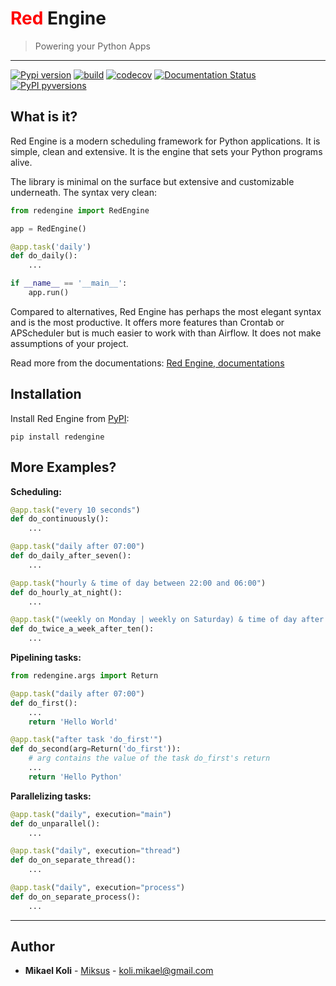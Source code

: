 
# <span style="color:red">Red</span> Engine
> Powering your Python Apps

-----------------

[![Pypi version](https://badgen.net/pypi/v/redengine)](https://pypi.org/project/redengine/)
[![build](https://github.com/Miksus/red-engine/actions/workflows/main.yml/badge.svg?branch=master)](https://github.com/Miksus/red-engine/actions/workflows/main.yml)
[![codecov](https://codecov.io/gh/Miksus/red-engine/branch/master/graph/badge.svg?token=U2KF1QA5HT)](https://codecov.io/gh/Miksus/red-engine)
[![Documentation Status](https://readthedocs.org/projects/red-engine/badge/?version=latest)](https://red-engine.readthedocs.io/en/latest/?badge=latest)
[![PyPI pyversions](https://badgen.net/pypi/python/redengine)](https://pypi.org/project/redengine/)

## What is it?

Red Engine is a modern scheduling framework for Python 
applications. It is simple, clean and extensive. It is 
the engine that sets your Python programs alive.

The library is minimal on the surface but extensive 
and customizable underneath. The syntax very clean:

```python
from redengine import RedEngine

app = RedEngine()

@app.task('daily')
def do_daily():
    ...

if __name__ == '__main__':
    app.run()
```

Compared to alternatives, Red Engine has perhaps the most elegant syntax and is the most productive. It offers more features than Crontab or APScheduler but is much
easier to work with than Airflow. It does not make assumptions of your project.

Read more from the documentations: [Red Engine, documentations](https://red-engine.readthedocs.io/en/stable/)

## Installation

Install Red Engine from [PyPI](https://pypi.org/project/redengine/):

```shell
pip install redengine
```


## More Examples?

**Scheduling:**

```python
@app.task("every 10 seconds")
def do_continuously():
    ...

@app.task("daily after 07:00")
def do_daily_after_seven():
    ...

@app.task("hourly & time of day between 22:00 and 06:00")
def do_hourly_at_night():
    ...

@app.task("(weekly on Monday | weekly on Saturday) & time of day after 10:00")
def do_twice_a_week_after_ten():
    ...
```

**Pipelining tasks:**

```python
from redengine.args import Return

@app.task("daily after 07:00")
def do_first():
    ...
    return 'Hello World'

@app.task("after task 'do_first'")
def do_second(arg=Return('do_first')):
    # arg contains the value of the task do_first's return
    ...
    return 'Hello Python'
```

**Parallelizing tasks:**

```python
@app.task("daily", execution="main")
def do_unparallel():
    ...

@app.task("daily", execution="thread")
def do_on_separate_thread():
    ...

@app.task("daily", execution="process")
def do_on_separate_process():
    ...
```

---

## Author

* **Mikael Koli** - [Miksus](https://github.com/Miksus) - koli.mikael@gmail.com


